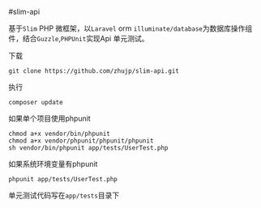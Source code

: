 #slim-api

基于`Slim` PHP 微框架，以`Laravel` orm `illuminate/database`为数据库操作组件，结合`Guzzle`,`PHPUnit`实现Api 单元测试。

下载

    git clone https://github.com/zhujp/slim-api.git

执行
    
    composer update

如果单个项目使用phpunit
    
    chmod a+x vendor/bin/phpunit
    chmod a+x vendor/phpunit/phpunit/phpunit
    sh vendor/bin/phpunit app/tests/UserTest.php

如果系统环境变量有phpunit
    
    phpunit app/tests/UserTest.php

单元测试代码写在`app/tests`目录下